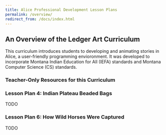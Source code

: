 ```yaml
---
title: Alice Professional Development Lesson Plans
permalink: /overview/
redirect_from: /docs/index.html
---
```


## An Overview of the Ledger Art Curriculum

This curriculum introduces students to developing and animating stories in Alice, a user-friendly programming envioronment. It was developed to incorporate Montana Indian Education for All (IEFA) standards and Montana Computer Science (CS) standards.


### Teacher-Only Resources for this Curriculum


### Lesson Plan 4: Indian Plateau Beaded Bags
<span class="todo">TODO</span>

### Lesson Plan 6: How Wild Horses Were Captured
<span class="todo">TODO</span>
